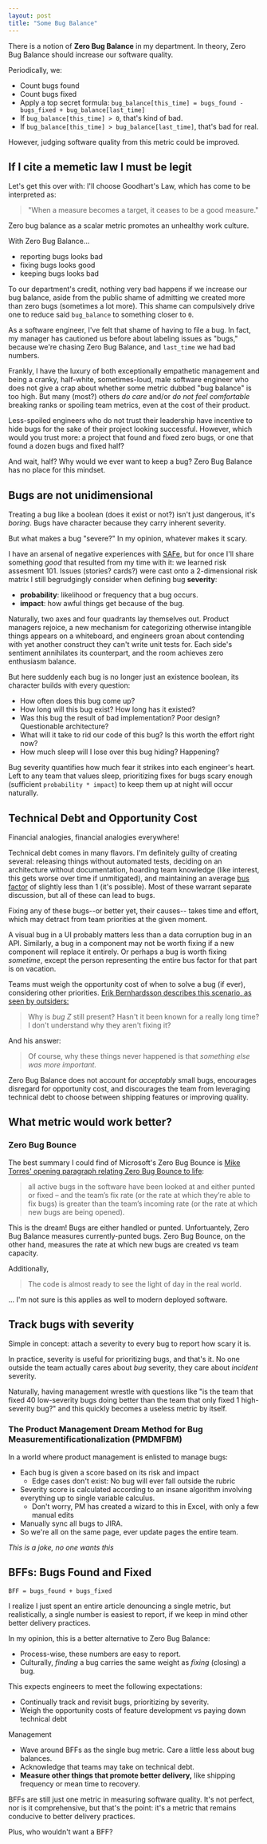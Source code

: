 ```yaml
---
layout: post
title: "Some Bug Balance"
---
```


There is a notion of **Zero Bug Balance** in my department. In theory, Zero Bug Balance should increase our software quality.

Periodically, we:

* Count bugs found
* Count bugs fixed
* Apply a top secret formula: `bug_balance[this_time] = bugs_found - bugs_fixed + bug_balance[last_time]`
* If `bug_balance[this_time] > 0`, that's kind of bad.
* If `bug_balance[this_time] > bug_balance[last_time]`, that's bad for real.

However, judging software quality from this metric could be improved.

## If I cite a memetic law I must be legit

Let's get this over with: I'll choose Goodhart's Law, which has come to be interpreted as:

> "When a measure becomes a target, it ceases to be a good measure."

Zero bug balance as a scalar metric promotes an unhealthy work culture.

With Zero Bug Balance...
* reporting bugs looks bad
* fixing bugs looks good
* keeping bugs looks bad

To our department's credit, nothing very bad happens if we increase our bug balance, aside from the public shame of admitting we created more than zero bugs (sometimes a lot more). This shame can compulsively drive one to reduce said `bug_balance` to something closer to `0`.

As a software engineer, I've felt that shame of having to file a bug. In fact, my manager has cautioned us before about labeling issues as "bugs," because we're chasing Zero Bug Balance, and `last_time` we had bad numbers.

Frankly, I have the luxury of both exceptionally empathetic management and being a cranky, half-white, sometimes-loud, male software engineer who does not give a crap about whether some metric dubbed "bug balance" is too high. But many (most?) others _do care_ and/or _do not feel comfortable_ breaking ranks or spoiling team metrics, even at the cost of their product.

Less-spoiled engineers who do not trust their leadership have incentive to hide bugs for the sake of their project looking successful. However, which would you trust more: a project that found and fixed zero bugs, or one that found a dozen bugs and fixed half?

And wait, half? Why would we ever want to keep a bug? Zero Bug Balance has no place for this mindset.

## Bugs are not unidimensional

Treating a bug like a boolean (does it exist or not?) isn't just dangerous, it's _boring_. Bugs have character because they carry inherent severity.

But what makes a bug "severe?" In my opinion, whatever makes it scary.

I have an arsenal of negative experiences with  [SAFe](https://en.wikipedia.org/wiki/Scaled_agile_framework), but for once I'll share something _good_ that resulted from my time with it: we learned risk assesment 101. Issues (stories? cards?) were cast onto a 2-dimensional risk matrix I still begrudgingly consider when defining bug **severity**:

* **probability**: likelihood or frequency that a bug occurs.
* **impact**: how awful things get because of the bug.

Naturally, two axes and four quadrants lay themselves out. Product managers rejoice, a new mechanism for categorizing otherwise intangible things appears on a whiteboard, and engineers groan about contending with yet another construct they can't write unit tests for. Each side's sentiment annihilates its counterpart, and the room achieves zero enthusiasm balance.

But here suddenly each bug is no longer just an existence boolean, its character builds with every question:

* How often does this bug come up?
* How long will this bug exist? How long has it existed?
* Was this bug the result of bad implementation? Poor design? Questionable architecture?
* What will it take to rid our code of this bug? Is this worth the effort right now?
* How much sleep will I lose over this bug hiding? Happening?

Bug severity quantifies how much fear it strikes into each engineer's heart. Left to any team that values sleep, prioritizing fixes for bugs scary enough (sufficient `probability * impact`) to keep them up at night will occur naturally.

## Technical Debt and Opportunity Cost

Financial analogies, financial analogies everywhere!

Technical debt comes in many flavors. I'm definitely guilty of creating several: releasing things without automated tests, deciding on an architecture without documentation, hoarding team knowledge (like interest, this gets worse over time if unmitigated), and maintaining an average [bus factor](https://en.wikipedia.org/wiki/Bus_factor) of slightly less than 1 (it's possible). Most of these warrant separate discussion, but all of these can lead to bugs.

Fixing any of these bugs--or better yet, their causes-- takes time and effort, which may detract from team priorities at the given moment.

A visual bug in a UI probably matters less than a data corruption bug in an API. Similarly, a bug in a component may not be worth fixing if a new component will replace it entirely. Or perhaps a bug is worth fixing _sometime_, except the person representing the entire bus factor for that part is on vacation.

Teams must weigh the opportunity cost of when to solve a bug (if ever), considering other priorities. [Erik Bernhardsson describes this scenario, as seen by outsiders:](https://erikbern.com/2020/03/10/never-attribute-to-stupidity-that-which-is-adequately-explained-by-opportunity-cost.html)

> Why is _bug Z_ still present? Hasn't it been known for a really long time? I don't understand why they aren't fixing it?

And his answer:

> Of course, why these things never happened is that _something else was more important._

Zero Bug Balance does not account for _acceptably_ small bugs, encourages disregard for opportunity cost, and discourages the team from leveraging technical debt to choose between shipping features or improving quality.

## What metric would work better?

### Zero Bug Bounce

The best summary I could find of Microsoft's Zero Bug Bounce is [Mike Torres' opening paragraph relating Zero Bug Bounce to life](http://www.refocuser.com/2009/04/bouncing-at-zero-zbb-in-life/):

> all active bugs in the software have been looked at and either punted or fixed – and the team’s fix rate (or the rate at which they’re able to fix bugs) is greater than the team’s incoming rate (or the rate at which new bugs are being opened).

This is the dream! Bugs are either handled or punted. Unfortuantely, Zero Bug Balance measures currently-punted bugs. Zero Bug Bounce, on the other hand, measures the rate at which new bugs are created vs team capacity.

Additionally,

> The code is almost ready to see the light of day in the real world.

... I'm not sure is this applies as well to modern deployed software.

## Track bugs with severity

Simple in concept: attach a severity to every bug to report how scary it is.

In practice, severity is useful for prioritizing bugs, and that's it. No one outside the team actually cares about _bug_ severity, they care about _incident_ severity.

Naturally, having management wrestle with questions like "is the team that fixed 40 low-severity bugs doing better than the team that only fixed 1 high-severity bug?" and this quickly becomes a useless metric by itself.

### The Product Management Dream Method for Bug Measurementificationalization (PMDMFBM)

In a world where product management is enlisted to manage bugs:
* Each bug is given a score based on its risk and impact
    * Edge cases don't exist: No bug will ever fall outside the rubric
* Severity score is calculated according to an insane algorithm involving everything up to single variable calculus.
    * Don't worry, PM has created a wizard to this in Excel, with only a few manual edits
* Manually sync all bugs to JIRA.
* So we're all on the same page, ever update pages the entire team.

_This is a joke, no one wants this_


## BFFs: Bugs Found and Fixed

```
BFF = bugs_found + bugs_fixed
```
I realize I just spent an entire article denouncing a single metric, but realistically, a single number is easiest to report, if we keep in mind other better delivery practices.

In my opinion, this is a better alternative to Zero Bug Balance:

* Process-wise, these numbers are easy to report.
* Culturally, _finding_ a bug carries the same weight as _fixing_ (closing) a bug.

This expects engineers to meet the following expectations:

* Continually track and revisit bugs, prioritizing by severity.
* Weigh the opportunity costs of feature development vs paying down technical debt 

Management 

* Wave around BFFs as the single bug metric. Care a little less about bug balances.
* Acknowledge that teams may take on technical debt.
* **Measure other things that promote better delivery,** like shipping frequency or mean time to recovery.

BFFs are still just one metric in measuring software quality. It's not perfect, nor is it comprehensive, but that's the point: it's a metric that remains conducive to better delivery practices.

Plus, who wouldn't want a BFF?
